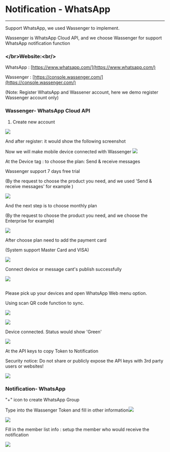 # Notification - WhatsApp

---

Support WhatsApp, we used Wassenger to implement.

Wassenger is WhatsApp Cloud API, and we choose Wassenger for support WhatsApp notification function

### &lt;/br&gt;Website:&lt;br/&gt;

WhatsApp : [https://www.whatsapp.com/](https://www.whatsapp.com/)

Wassenger : [https://console.wassenger.com/](https://console.wassenger.com/)

\(Note: Register WhatsApp and Wassener account, here we demo register Wassenger account only\)

### Wassenger- WhatsApp Cloud API

1. Create new account

![](/assets/createnewaccount.png)

And after register: it would show the following screenshot

Now we will make mobile device connected with Wassenger   ![](/assets/Device_authorization1.png)

At the Device tag : to choose the plan: Send & receive messages

Wassenger support 7 days free trial

\(By the request to choose the product you need, and we used 'Send & receive messages'  for example \)

![](/assets/pickuptheproduct.png)

And the next step is to choose monthly plan

\(By the request to choose the product you need, and we choose the Enterprise for example\)

![](/assets/monthlyplan.png)

After choose plan need to add the payment card

\(System support Master Card and VISA\)

![](/assets/addpaymentcard.png)

Connect device or message cant's publish successfully

![](/assets/Devicepairing.png)

## 

Please pick up your devices and open WhatsApp Web menu option.

Using scan QR code function to sync.

![](/assets/QRcode.png)

![](/assets/deviceauthority1.png)

Device connected. Status would show 'Green'

![](/assets/device_status.png)

At the API keys to copy Token to Notification

Security notice: Do not share or publicly expose the API keys with 3rd party users or websites!

![](/assets/API_key.png)

### Notification- WhatsApp

"+" icon to create WhatsApp Group

Type into the Wassenger Token and fill in other information![](/assets/notification2.png)

![](/assets/notification5.png)

Fill in the  member list info : setup the member who would receive the notification

![](/assets/newmember1.png)

